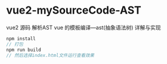 # vue2-mySourceCode-AST
vue2 源码 解析AST
vue 的模板编译—ast(抽象语法树) 详解与实现
``` javascript
npm install
// 打包
npm run build
// 然后选择index.html文件运行查看效果
```
